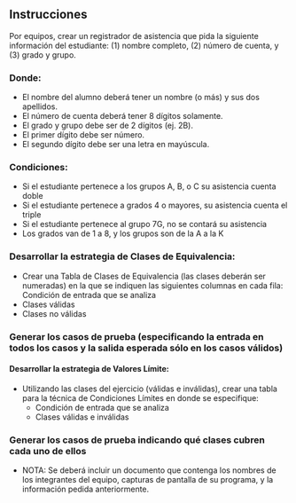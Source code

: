 ## Instrucciones
Por equipos, crear un registrador de asistencia que pida la siguiente información del estudiante: (1) nombre completo, (2) número de cuenta, y (3) grado y grupo.

### Donde:
- El nombre del alumno deberá tener un nombre (o más) y sus dos apellidos.
- El número de cuenta deberá tener 8 dígitos solamente.
- El grado y grupo debe ser de 2 dígitos (ej. 2B).
- El primer dígito debe ser número.
- El segundo dígito debe ser una letra en mayúscula.

### Condiciones:
- Si el estudiante pertenece a los grupos A, B, o C su asistencia cuenta doble
- Si el estudiante pertenece a grados 4 o mayores, su asistencia cuenta el triple
- Si el estudiante pertenece al grupo 7G, no se contará su asistencia
- Los grados van de 1 a 8, y los grupos son de la A a la K

### Desarrollar la estrategia de Clases de Equivalencia:
- Crear una Tabla de Clases de Equivalencia (las clases deberán ser numeradas) en la que se indiquen las siguientes columnas en cada fila:
Condición de entrada que se analiza
- Clases válidas
- Clases no válidas
### Generar los casos de prueba (especificando la entrada en todos los casos y la salida esperada sólo en los casos válidos)
#### Desarrollar la estrategia de Valores Límite:
- Utilizando las clases del ejercicio (válidas e inválidas), crear una tabla para la técnica de Condiciones Límites en donde se especifique:
  - Condición de entrada que se analiza
  - Clases válidas e inválidas

### Generar los casos de prueba indicando qué clases cubren cada uno de ellos
- NOTA: Se deberá incluir un documento que contenga los nombres de los integrantes del equipo, capturas de pantalla de su programa, y la información pedida anteriormente.
